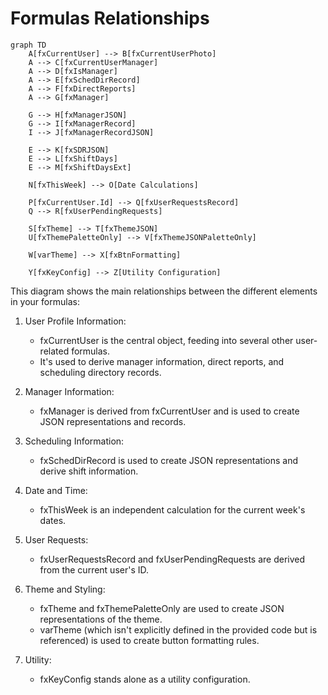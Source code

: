 # Formulas Relationships

```mermaid
graph TD
    A[fxCurrentUser] --> B[fxCurrentUserPhoto]
    A --> C[fxCurrentUserManager]
    A --> D[fxIsManager]
    A --> E[fxSchedDirRecord]
    A --> F[fxDirectReports]
    A --> G[fxManager]
    
    G --> H[fxManagerJSON]
    G --> I[fxManagerRecord]
    I --> J[fxManagerRecordJSON]
    
    E --> K[fxSDRJSON]
    E --> L[fxShiftDays]
    E --> M[fxShiftDaysExt]
    
    N[fxThisWeek] --> O[Date Calculations]
    
    P[fxCurrentUser.Id] --> Q[fxUserRequestsRecord]
    Q --> R[fxUserPendingRequests]
    
    S[fxTheme] --> T[fxThemeJSON]
    U[fxThemePaletteOnly] --> V[fxThemeJSONPaletteOnly]
    
    W[varTheme] --> X[fxBtnFormatting]
    
    Y[fxKeyConfig] --> Z[Utility Configuration]
```

This diagram shows the main relationships between the different elements in your formulas:

1. User Profile Information:
   - fxCurrentUser is the central object, feeding into several other user-related formulas.
   - It's used to derive manager information, direct reports, and scheduling directory records.

2. Manager Information:
   - fxManager is derived from fxCurrentUser and is used to create JSON representations and records.

3. Scheduling Information:
   - fxSchedDirRecord is used to create JSON representations and derive shift information.

4. Date and Time:
   - fxThisWeek is an independent calculation for the current week's dates.

5. User Requests:
   - fxUserRequestsRecord and fxUserPendingRequests are derived from the current user's ID.

6. Theme and Styling:
   - fxTheme and fxThemePaletteOnly are used to create JSON representations of the theme.
   - varTheme (which isn't explicitly defined in the provided code but is referenced) is used to create button formatting rules.

7. Utility:
   - fxKeyConfig stands alone as a utility configuration.
